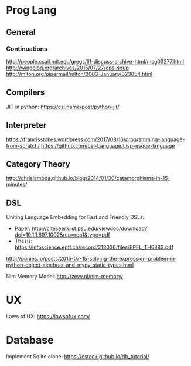 # Prog Lang

## General

### Continuations

http://people.csail.mit.edu/gregs/ll1-discuss-archive-html/msg03277.html
http://wingolog.org/archives/2015/07/27/cps-soup
http://mlton.org/pipermail/mlton/2003-January/023054.html

## Compilers

JIT in python: https://csl.name/post/python-jit/

## Interpreter

https://francisstokes.wordpress.com/2017/08/16/programming-language-from-scratch/
https://github.com/Lel-Language/Lisp-esque-language

## Category Theory

http://chrislambda.github.io/blog/2014/01/30/catamorphisms-in-15-minutes/

## DSL

Uniting Language Embedding for Fast and Friendly DSLs:

* Paper: http://citeseerx.ist.psu.edu/viewdoc/download?doi=10.1.1.697.1002&rep=rep1&type=pdf
* Thesis: https://infoscience.epfl.ch/record/218036/files/EPFL_TH6882.pdf

http://ponies.io/posts/2015-07-15-solving-the-expression-problem-in-python-object-algebras-and-mypy-static-types.html

Nim Memory Model: http://zevv.nl/nim-memory/

# UX

Laws of UX: https://lawsofux.com/

# Database

Implement Sqlite clone: https://cstack.github.io/db_tutorial/
